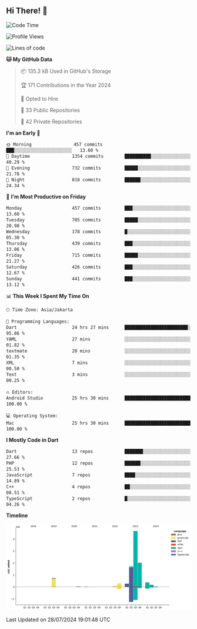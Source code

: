 ## Hi There! 👋

<!--START_SECTION:waka-->
![Code Time](http://img.shields.io/badge/Code%20Time-26%20hrs%2030%20mins-blue)

![Profile Views](http://img.shields.io/badge/Profile%20Views-0-blue)

![Lines of code](https://img.shields.io/badge/From%20Hello%20World%20I%27ve%20Written-10.3%20million%20lines%20of%20code-blue)

**🐱 My GitHub Data** 

> 📦 135.3 kB Used in GitHub's Storage 
 > 
> 🏆 171 Contributions in the Year 2024
 > 
> 💼 Opted to Hire
 > 
> 📜 33 Public Repositories 
 > 
> 🔑 42 Private Repositories 
 > 
**I'm an Early 🐤** 

```text
🌞 Morning                457 commits         ███░░░░░░░░░░░░░░░░░░░░░░   13.60 % 
🌆 Daytime                1354 commits        ██████████░░░░░░░░░░░░░░░   40.29 % 
🌃 Evening                732 commits         █████░░░░░░░░░░░░░░░░░░░░   21.78 % 
🌙 Night                  818 commits         ██████░░░░░░░░░░░░░░░░░░░   24.34 % 
```
📅 **I'm Most Productive on Friday** 

```text
Monday                   457 commits         ███░░░░░░░░░░░░░░░░░░░░░░   13.60 % 
Tuesday                  705 commits         █████░░░░░░░░░░░░░░░░░░░░   20.98 % 
Wednesday                178 commits         █░░░░░░░░░░░░░░░░░░░░░░░░   05.30 % 
Thursday                 439 commits         ███░░░░░░░░░░░░░░░░░░░░░░   13.06 % 
Friday                   715 commits         █████░░░░░░░░░░░░░░░░░░░░   21.27 % 
Saturday                 426 commits         ███░░░░░░░░░░░░░░░░░░░░░░   12.67 % 
Sunday                   441 commits         ███░░░░░░░░░░░░░░░░░░░░░░   13.12 % 
```


📊 **This Week I Spent My Time On** 

```text
🕑︎ Time Zone: Asia/Jakarta

💬 Programming Languages: 
Dart                     24 hrs 27 mins      ████████████████████████░   95.86 % 
YAML                     27 mins             ░░░░░░░░░░░░░░░░░░░░░░░░░   01.82 % 
textmate                 20 mins             ░░░░░░░░░░░░░░░░░░░░░░░░░   01.35 % 
XML                      7 mins              ░░░░░░░░░░░░░░░░░░░░░░░░░   00.50 % 
Text                     3 mins              ░░░░░░░░░░░░░░░░░░░░░░░░░   00.25 % 

🔥 Editors: 
Android Studio           25 hrs 30 mins      █████████████████████████   100.00 % 

💻 Operating System: 
Mac                      25 hrs 30 mins      █████████████████████████   100.00 % 
```

**I Mostly Code in Dart** 

```text
Dart                     13 repos            ███████░░░░░░░░░░░░░░░░░░   27.66 % 
PHP                      12 repos            ██████░░░░░░░░░░░░░░░░░░░   25.53 % 
JavaScript               7 repos             ████░░░░░░░░░░░░░░░░░░░░░   14.89 % 
C++                      4 repos             ██░░░░░░░░░░░░░░░░░░░░░░░   08.51 % 
TypeScript               2 repos             █░░░░░░░░░░░░░░░░░░░░░░░░   04.26 % 
```



**Timeline**

![Lines of Code chart](https://raw.githubusercontent.com/deogw/deogw/main/assets/bar_graph.png)


 Last Updated on 28/07/2024 19:01:48 UTC
<!--END_SECTION:waka-->
